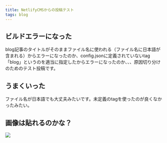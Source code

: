 ```yaml
---
title: NetlifyCMSからの投稿テスト
tags: blog
---
```

## ビルドエラーになった

blog記事のタイトルがそのままファイル名に使われる（ファイル名に日本語が含まれる）からエラーになったのか、config.jsonに定義されていないtag「blog」というのを適当に指定したからエラーになったのか、、、原因切り分けのためのテスト投稿です。

## うまくいった

ファイル名が日本語でも大丈夫みたいです。未定義のtagを使ったのが良くなかったみたい。

## 画像は貼れるのかな？

![](/img/uploads/スクリーンショット-2021-04-07-6.06.58.png)
